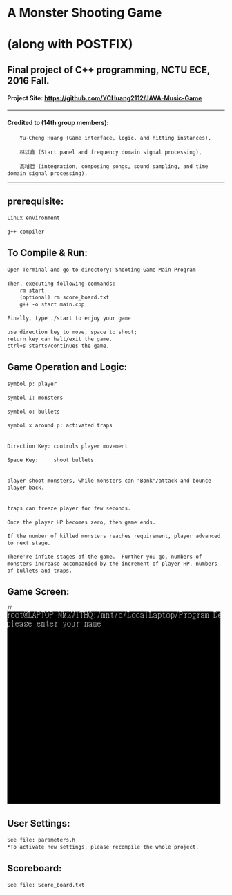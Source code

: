 # A Monster Shooting Game 
# (along with POSTFIX)

## Final project of C++ programming, NCTU ECE, 2016 Fall.

####  Project Site: https://github.com/YCHuang2112/JAVA-Music-Game
----

#### Credited to (14th group members): 
		Yu-Cheng Huang (Game interface, logic, and hitting instances), 

		林以鑫 (Start panel and frequency domain signal processing),
 
		高璿哲 (integration, composing songs, sound sampling, and time domain signal processing).

-----

## prerequisite:
	Linux environment

	g++ compiler

## To Compile & Run:
	Open Terminal and go to directory: Shooting-Game Main Program

	Then, executing following commands:
		rm start  
		(optional) rm score_board.txt
		g++ -o start main.cpp
	
	Finally, type ./start to enjoy your game
	
	use direction key to move, space to shoot;
	return key can halt/exit the game.
	ctrl+s starts/continues the game.
	
## Game Operation and Logic:
	symbol p: player
	
	symbol I: monsters
	
	symbol o: bullets
	
	symbol x around p: activated traps
	

	Direction Key: controls player movement
	
	Space Key:     shoot bullets 
	
	
	player shoot monsters, while monsters can "Bonk"/attack and bounce player back.
	
	
	traps can freeze player for few seconds.
	
	Once the player HP becomes zero, then game ends.
	
	If the number of killed monsters reaches requirement, player advanced to next stage.
	
	There're infite stages of the game.  Further you go, numbers of monsters increase accompanied by the increment of player HP, numbers of bullets and traps.

## Game Screen:
//![screen-gif](./GIF/Screen1.gif)
	
<!-- <img src="./GIF/Screen1.gif" alt="My Project GIF" width="500" height="600"> -->


## User Settings:
	See file: parameters.h
	*To activate new settings, please recompile the whole project.
	
## Scoreboard:
	See file: Score_board.txt
	


	
	


